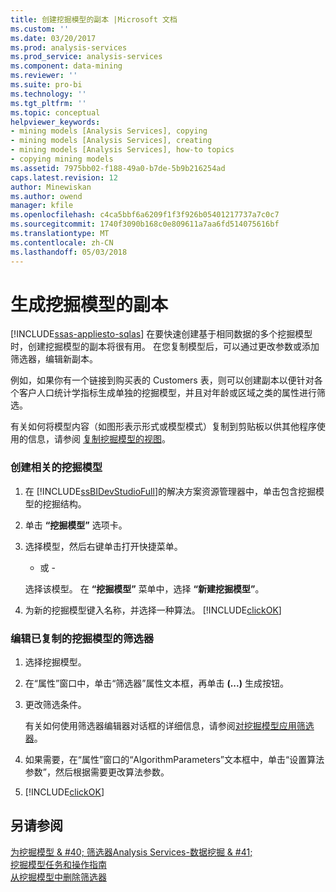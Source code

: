 ```yaml
---
title: 创建挖掘模型的副本 |Microsoft 文档
ms.custom: ''
ms.date: 03/20/2017
ms.prod: analysis-services
ms.prod_service: analysis-services
ms.component: data-mining
ms.reviewer: ''
ms.suite: pro-bi
ms.technology: ''
ms.tgt_pltfrm: ''
ms.topic: conceptual
helpviewer_keywords:
- mining models [Analysis Services], copying
- mining models [Analysis Services], creating
- mining models [Analysis Services], how-to topics
- copying mining models
ms.assetid: 7975bb02-f188-49a0-b7de-5b9b216254ad
caps.latest.revision: 12
author: Minewiskan
ms.author: owend
manager: kfile
ms.openlocfilehash: c4ca5bbf6a6209f1f3f926b05401217737a7c0c7
ms.sourcegitcommit: 1740f3090b168c0e809611a7aa6fd514075616bf
ms.translationtype: MT
ms.contentlocale: zh-CN
ms.lasthandoff: 05/03/2018
---
```

# <a name="make-a-copy-of-a-mining-model"></a>生成挖掘模型的副本
[!INCLUDE[ssas-appliesto-sqlas](../../includes/ssas-appliesto-sqlas.md)]
  在要快速创建基于相同数据的多个挖掘模型时，创建挖掘模型的副本将很有用。 在您复制模型后，可以通过更改参数或添加筛选器，编辑新副本。  
  
 例如，如果你有一个链接到购买表的 Customers 表，则可以创建副本以便针对各个客户人口统计学指标生成单独的挖掘模型，并且对年龄或区域之类的属性进行筛选。  
  
 有关如何将模型内容（如图形表示形式或模型模式）复制到剪贴板以供其他程序使用的信息，请参阅 [复制挖掘模型的视图](../../analysis-services/data-mining/copy-a-view-of-a-mining-model.md)。  
  
### <a name="to-create-a-related-mining-model"></a>创建相关的挖掘模型  
  
1.  在 [!INCLUDE[ssBIDevStudioFull](../../includes/ssbidevstudiofull-md.md)]的解决方案资源管理器中，单击包含挖掘模型的挖掘结构。  
  
2.  单击 **“挖掘模型”** 选项卡。  
  
3.  选择模型，然后右键单击打开快捷菜单。  
  
     - 或 -  
  
     选择该模型。 在 **“挖掘模型”** 菜单中，选择 **“新建挖掘模型”**。  
  
4.  为新的挖掘模型键入名称，并选择一种算法。 [!INCLUDE[clickOK](../../includes/clickok-md.md)]  
  
### <a name="to-edit-the-filter-on-the-copied-mining-model"></a>编辑已复制的挖掘模型的筛选器  
  
1.  选择挖掘模型。  
  
2.  在“属性”窗口中，单击“筛选器”属性文本框，再单击 **(...)** 生成按钮。  
  
3.  更改筛选条件。  
  
     有关如何使用筛选器编辑器对话框的详细信息，请参阅[对挖掘模型应用筛选器](../../analysis-services/data-mining/apply-a-filter-to-a-mining-model.md)。  
  
4.  如果需要，在“属性”窗口的“AlgorithmParameters”文本框中，单击“设置算法参数”，然后根据需要更改算法参数。  
  
5.  [!INCLUDE[clickOK](../../includes/clickok-md.md)]  
  
## <a name="see-also"></a>另请参阅  
 [为挖掘模型 & #40; 筛选器Analysis Services-数据挖掘 & #41;](../../analysis-services/data-mining/filters-for-mining-models-analysis-services-data-mining.md)   
 [挖掘模型任务和操作指南](../../analysis-services/data-mining/mining-model-tasks-and-how-tos.md)   
 [从挖掘模型中删除筛选器](../../analysis-services/data-mining/delete-a-filter-from-a-mining-model.md)  
  
  
